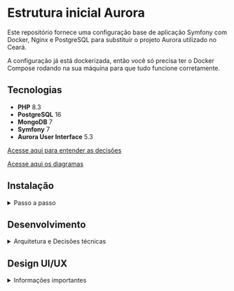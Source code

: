 # Estrutura inicial Aurora

Este repositório fornece uma configuração base de aplicação Symfony com Docker, Nginx e PostgreSQL para substituir o projeto Aurora utilizado no Ceará.

A configuração já está dockerizada, então você só precisa ter o Docker Compose rodando na sua máquina para que tudo funcione corretamente.

## Tecnologias

- **PHP** 8.3
- **PostgreSQL** 16
- **MongoDB** 7
- **Symfony** 7
- **Aurora User Interface** 5.3 

[Acesse aqui para entender as decisões](./help/STACK.md)

[Acesse aqui os diagramas](./help/DIAGRAM.md)

## Instalação 
<details>
<summary>Passo a passo</summary>

### Clonar o Repositório

Primeiro, clone o repositório usando SSH ou HTTPS:

```bash
git clone git@github.com:secultce/aurora.git
```
ou
```bash
git clone https://github.com/secultce/aurora.git
```

### Navegar para o Diretório do Projeto
Mude para o diretório do projeto:

```bash
cd aurora
```

---
>
> O jeito mais fácil é rodar o comando `make setup`, isso já vai executar todos os passos necessários e deixar a aplicação rodando em <http://localhost:8080>
>
Mas se preferir, pode fazer o passo a passo abaixo

---

### Iniciar os Contêineres Docker
Execute o Docker Compose para iniciar os contêineres:
```bash
docker compose up -d
```

### Instalar Dependências
Para instalar as dependências do projeto, entre no contêiner PHP:
```bash
docker compose exec -it php bash
```
**Agora é necessário executar alguns passos, nessa ordem, dentro do contêiner:**

1 - Instalação das dependências do PHP:
```bash
composer install
```

2 - Gerar os arquivos de Proxies do MongoDB:
```bash
php bin/console doctrine:mongodb:generate:proxie
```

3 - Executar as migrations do banco de dados
```bash
php bin/console doctrine:migrations:migrate -n
```

4 - Executar as fixtures (dados de teste) do banco de dados
```bash
php bin/console doctrine:fixtures:load -n
```

5 - Instalação das dependêncis do frontend:
```bash
php bin/console importmap:install
```

6 - Compilar os arquivos do frontend
```bash
php bin/console asset-map:compile
```

7 - Gerar as chaves de autenticação
```bash
php bin/console lexik:jwt:generate-keypair
```

### Uso

Depois que tudo estiver configurado e as dependências instaladas, você pode acessar sua aplicação Symfony em [http://localhost:8080](http://localhost:8080).

Há também uma rota de teste para a API. Você pode acessá-la em [http://localhost:8080/api/example](http://localhost:8080/api/example). Esta rota está definida no controller `ExampleController` e retorna a mensagem de sucesso.

#### Usuário padrão
Há alguns usuarios que você pode utilizar para fins de teste:

<table>
<tr>
<th>email</th>
<th>senha</th>
</tr>
<tr>
<td>mariadebetania@example.com</td>
<td>Aurora@2024</td>
</tr>
<tr>
<td>saracamilo@example.com</td>
<td>Aurora@2024</td>
</tr>
<tr>
<td>paulodetarso@example.com</td>
<td>Aurora@2024</td>
</tr>
</table>

</details>


## Desenvolvimento
<details>
<summary>Arquitetura e Decisões técnicas</summary>

Estamos utilizando o Symfony e o seu ecossistma de bibliotecas, porém a arquitetura é baseada em camadas e trata-se de um monolítico com a metodologia API First

```mermaid
flowchart TD
    HC((HttpClient)) --JsonRequest<--> R[Routes]
    B((Browser)) --GET/POST--> Routes
    R --> CA[[ControllerApi]]
    Routes --> CW[[ControllerWeb]]
    CA <--> S[Service]
    CW <--> S
    S <--> V{Validator}
    V <--> RP[Repository]
    RP <==ORM/Doctrine==> D[(Database)]
    CA --JsonResponse--> HC
    CW --HTML/CSS/JS--> B
```

- Para saber mais sobre nossas decisões técnicas [acesse aqui](./help/README.md)
- Para entender nosso fluxo de desenvolvimento decisões técnicas [clique aqui](./help/DEV-FLOW.md)
</details>

## Design UI/UX
<details>
<summary>Informações importantes</summary>

### Prototipação das telas
A prototipagem das telas é feita por outro time, do RedeMapas, e se encontra [neste link do Figma](https://www.figma.com/design/HkR1qdfHPn4riffcBBOQwR/Prot%C3%B3tipos-%7C-Prioriza%C3%A7%C3%B5es?node-id=0-1&t=n23kLvhTSbEMELhz-0) 

### Componentes web
Há um fork do Bootstrap (framework css) com a implementação dos protótipos acima, se encontra [neste repositório](https://github.com/secultce/aurora-ui)

### Decisões de Design
Alguns protótipos implementados não estão seguindo a risca o design sugerido, por decisões totalmente técnicas que estão [documentadas aqui](https://github.com/secultce/aurora-ui/blob/main/help/design-decisions.md)
</details>

